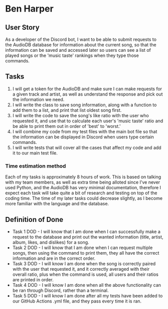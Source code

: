 # Ben Harper

## User Story

As a developer of the Discord bot, I want to be able to submit requests
to the AudioDB database for information about the current song, so that
the information can be saved and accessed later so users can see a
list of played songs or the 'music taste' rankings when they type those 
commands.

## Tasks

1. I will get a token for the AudioDB and make sure I can make requests for a given track 
   and artist, as well as understand the response and pick out the information we need.
2. I will write the class to save song information, along with a function to add them to 
   a list, and print that list oldest song first.
3. I will write the code to save the song's like ratio with the user who requested it, 
   and use that to calculate each user's 'music taste' ratio and be able to print them out in
   order of 'best' to 'worst.'
4. I will combine my code from my test files with the main bot file so that the information
   can be displayed in Discord when users type certain commands.
5. I will write tests that will cover all the cases that affect my code and add it to our 
   main test file.

### Time estimation method

Each of my tasks is approximately 8 hours of work. This is based on talking with my 
team members, as well as extra time being alloted since I've never used Python, and 
the AudioDB has very minimal documentation, therefore I expect each task will take 
quite a bit of research and testing on top of the coding time. The time of my later 
tasks could decrease slightly, as I become more familiar with the language and the database.

## Definition of Done

- Task 1 DOD - I will know that I am done when I can successfully make a request to the
               database and print out the wanted information (title, artist, album,
               likes, and dislikes) for a song.
- Task 2 DOD - I will know that I am done when I can request multiple songs, then
               using the command to print them, they all have the correct information
               and are in the correct order.
- Task 3 DOD - I will know I am done when the song is correctly paired with the user
               that requested it, and it correctly averaged with their overall ratio,
               plus when the command is used, all users and their ratios are printed
               in order.
- Task 4 DOD - I will know I am done when all the above functionality can be ran through
               Discord, rather than a terminal.
- Task 5 DOD - I will know I am done after all my tests have been added to our GitHub
               Actions .yml file, and they pass every time it is ran.
